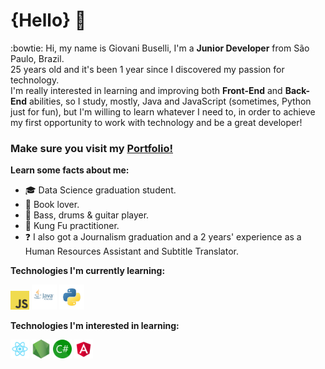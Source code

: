# {Hello} 👋

:bowtie: Hi, my name is Giovani Buselli, I'm a <b>Junior Developer</b> from São Paulo, Brazil.<br>
25 years old and it's been 1 year since I discovered my passion for technology. <br>
I'm really interested in learning and improving both <b>Front-End</b> and <b>Back-End</b> abilities, so I study, mostly, Java and JavaScript (sometimes, Python just for fun), but I'm willing to learn whatever I need to, in order to achieve my first opportunity to work with technology and be a great developer!

### Make sure you visit my <a target="_blank" href="https://gibuselli.github.io/portfolio/">Portfolio!</a>


**Learn some facts about me:**

* :mortar_board: Data Science graduation student.
* :closed_book: Book lover.
* :guitar: Bass, drums & guitar player.
* :kimono: Kung Fu practitioner.
* :question: I also got a Journalism graduation and a 2 years' experience as a Human Resources Assistant and Subtitle Translator.

**Technologies I'm currently learning:**

<code><img height="30" src="https://raw.githubusercontent.com/github/explore/80688e429a7d4ef2fca1e82350fe8e3517d3494d/topics/javascript/javascript.png"></code>
<code><img height="40" src="https://raw.githubusercontent.com/github/explore/80688e429a7d4ef2fca1e82350fe8e3517d3494d/topics/java/java.png"></code>
<code><img height="40" src="https://raw.githubusercontent.com/github/explore/80688e429a7d4ef2fca1e82350fe8e3517d3494d/topics/python/python.png"></code>



**Technologies I'm interested in learning:**

<code><img height="30" src="https://raw.githubusercontent.com/github/explore/80688e429a7d4ef2fca1e82350fe8e3517d3494d/topics/react/react.png"></code> 
<code><img height="30" src="https://raw.githubusercontent.com/github/explore/80688e429a7d4ef2fca1e82350fe8e3517d3494d/topics/nodejs/nodejs.png"></code>
<code><img height="30" src="https://raw.githubusercontent.com/github/explore/80688e429a7d4ef2fca1e82350fe8e3517d3494d/topics/csharp/csharp.png"></code>
<code><img height="30" src="https://raw.githubusercontent.com/github/explore/80688e429a7d4ef2fca1e82350fe8e3517d3494d/topics/angular/angular.png"></code>

<!--
**gibuselli/gibuselli** is a ✨ _special_ ✨ repository because its `README.md` (this file) appears on your GitHub profile.




